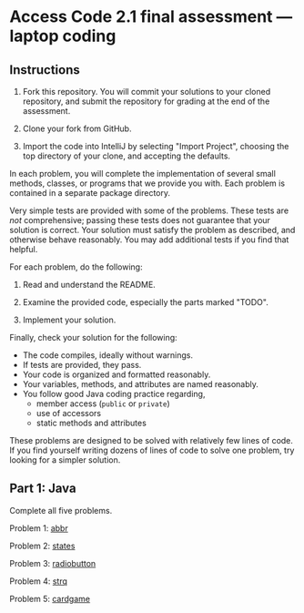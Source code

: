 # Access Code 2.1 final assessment &mdash; laptop coding

## Instructions

1. Fork this repository. You will commit your solutions to your cloned
repository, and submit the repository for grading at the end of the
assessment.

2. Clone your fork from GitHub.

3. Import the code into IntelliJ by selecting "Import Project", choosing the
top directory of your clone, and accepting the defaults.

In each problem, you will complete the implementation of several small methods,
classes, or programs that we provide you with. Each problem is contained in a
separate package directory.

Very simple tests are provided with some of the problems. These tests are _not_
comprehensive; passing these tests does not guarantee that your solution is
correct. Your solution must satisfy the problem as described, and otherwise
behave reasonably. You may add additional tests if you find that helpful.

For each problem, do the following:

1. Read and understand the README.

2. Examine the provided code, especially the parts marked "TODO".

3. Implement your solution.

Finally, check your solution for the following:

- The code compiles, ideally without warnings.
- If tests are provided, they pass.
- Your code is organized and formatted reasonably.
- Your variables, methods, and attributes are named reasonably.
- You follow good Java coding practice regarding,
  - member access (`public` or `private`)
  - use of accessors
  - static methods and attributes

These problems are designed to be solved with relatively few lines of code. If
you find yourself writing dozens of lines of code to solve one problem, try
looking for a simpler solution.


## Part 1: Java

Complete all five problems.

Problem 1: [abbr](src/abbr)

Problem 2: [states](src/states)

Problem 3: [radiobutton](src/radiobutton)

Problem 4: [strq](src/strq)

Problem 5: [cardgame](src/cardgame)

